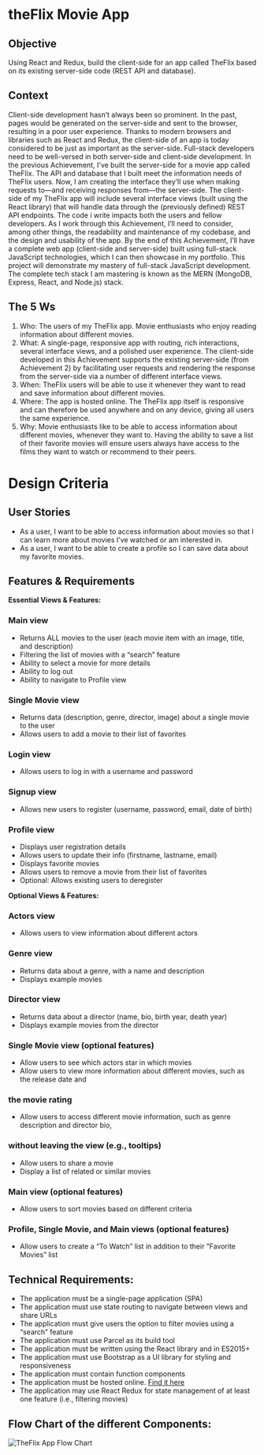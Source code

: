 # theFlix Movie App

## Objective

Using React and Redux, build the client-side for an app called TheFlix based on its
existing server-side code (REST API and database).

## Context

Client-side development hasn’t always been so prominent. In the past, pages would be generated on
the server-side and sent to the browser, resulting in a poor user experience. Thanks to modern
browsers and libraries such as React and Redux, the client-side of an app is today considered to be just as
important as the server-side. Full-stack developers need to be well-versed in both server-side and
client-side development.
In the previous Achievement, I've built the server-side for a movie app called TheFlix. The API and
database that I built meet the information needs of TheFlix users. Now, I am creating the
interface they’ll use when making requests to—and receiving responses from—the server-side. The
client-side of my TheFlix app will include several interface views (built using the React library) that will
handle data through the (previously defined) REST API endpoints.
The code i write impacts both the users and fellow developers. As I work through this
Achievement, I’ll need to consider, among other things, the readability and maintenance of my
codebase, and the design and usability of the app.
By the end of this Achievement, I’ll have a complete web app (client-side and server-side) built using
full-stack JavaScript technologies, which I can then showcase in my portfolio. This project will
demonstrate my mastery of full-stack JavaScript development. The complete tech stack I am
mastering is known as the MERN (MongoDB, Express, React, and Node.js) stack.

## The 5 Ws

1. Who: The users of my TheFlix app. Movie enthusiasts who enjoy reading information about
   different movies.
2. What: A single-page, responsive app with routing, rich interactions, several interface views,
   and a polished user experience. The client-side developed in this Achievement supports
   the existing server-side (from Achievement 2) by facilitating user requests and rendering the
   response from the server-side via a number of different interface views.
3. When: TheFlix users will be able to use it whenever they want to read and save information
   about different movies.
4. Where: The app is hosted online. The TheFlix app itself is responsive and can therefore be
   used anywhere and on any device, giving all users the same experience.
5. Why: Movie enthusiasts like to be able to access information about different movies,
   whenever they want to. Having the ability to save a list of their favorite movies will ensure
   users always have access to the films they want to watch or recommend to their peers.

# Design Criteria

## User Stories

- As a user, I want to be able to access information about movies so that I can learn more
  about movies I’ve watched or am interested in.
- As a user, I want to be able to create a profile so I can save data about my favorite movies.

## Features & Requirements

**Essential Views & Features:**

### Main view

- Returns ALL movies to the user (each movie item with an image, title, and description)
- Filtering the list of movies with a “search” feature
- Ability to select a movie for more details
- Ability to log out
- Ability to navigate to Profile view

### Single Movie view

- Returns data (description, genre, director, image) about a single movie to the user
- Allows users to add a movie to their list of favorites

### Login view

- Allows users to log in with a username and password

### Signup view

- Allows new users to register (username, password, email, date of birth)

### Profile view

- Displays user registration details
- Allows users to update their info (firstname, lastname, email)
- Displays favorite movies
- Allows users to remove a movie from their list of favorites
- Optional: Allows existing users to deregister

**Optional Views & Features:**

### Actors view

- Allows users to view information about different actors

### Genre view

- Returns data about a genre, with a name and description
- Displays example movies

### Director view

- Returns data about a director (name, bio, birth year, death year)
- Displays example movies from the director

### Single Movie view (optional features)

- Allow users to see which actors star in which movies
- Allow users to view more information about different movies, such as the release date and

### the movie rating

- Allow users to access different movie information, such as genre description and director bio,

### without leaving the view (e.g., tooltips)

- Allow users to share a movie
- Display a list of related or similar movies

### Main view (optional features)

- Allow users to sort movies based on different criteria

### Profile, Single Movie, and Main views (optional features)

- Allow users to create a “To Watch” list in addition to their “Favorite Movies” list

## Technical Requirements:

- The application must be a single-page application (SPA)
- The application must use state routing to navigate between views and share URLs
- The application must give users the option to filter movies using a “search” feature
- The application must use Parcel as its build tool
- The application must be written using the React library and in ES2015+
- The application must use Bootstrap as a UI library for styling and responsiveness
- The application must contain function components
- The application must be hosted online. [Find it here](https://theflix-redux.netlify.app/)
- The application may use React Redux for state management of at least one feature (i.e.,
  filtering movies)

## Flow Chart of the different Components:

![TheFlix App Flow Chart](./diagrams/TheFlix-Redux-Flow.jpg)
